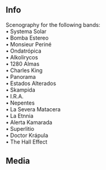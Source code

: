 ## Info

Scenography for the following bands:  
&bull; Systema Solar  
&bull; Bomba Estereo  
&bull; Monsieur Periné  
&bull; Ondatrópica  
&bull; Alkolirycos  
&bull; 1280 Almas  
&bull; Charles King  
&bull; Panorama  
&bull; Estados Alterados  
&bull; Skampida  
&bull; I.R.A.  
&bull; Nepentes  
&bull; La Severa Matacera  
&bull; La Etnnia  
&bull; Alerta Kamarada  
&bull; Superlitio  
&bull; Doctor Krápula  
&bull; The Hall Effect

## Media
